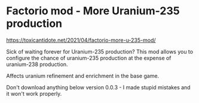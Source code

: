# Factorio mod - More Uranium-235 production

https://toxicantidote.net/2021/04/factorio-more-u-235-mod/

Sick of waiting forever for Uranium-235 production? This mod allows you to configure the chance of uranium-235 production at the expense of uranium-238 production.

Affects uranium refinement and enrichment in the base game.

Don't download anything below version 0.0.3 - I made stupid mistakes and it won't work properly.

